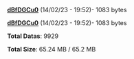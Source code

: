 [**dBfDGCu0**](/data/dBfDGCu0.txt) (14/02/23 - 19:52)- 1083 bytes

[**dBfDGCu0**](/data/dBfDGCu0.txt) (14/02/23 - 19:52)- 1083 bytes

**Total Datas**: 9929

**Total Size**: 65.24 MB / 65.2 MB